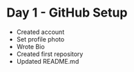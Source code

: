 # Day 1 - GitHub Setup
- Created account
- Set profile photo
- Wrote Bio
- Created first repository
- Updated README.md
